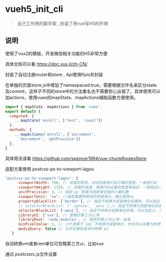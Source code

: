 # vueh5_init_cli

> 自己工作用的脚手架 , 封装了用vue写H5的环境

## 说明

使用了vux2的模板，开发微信相关功能的H5非常方便

具体文档可以看 https://doc.vux.li/zh-CN/

封装了自动注册router和store , Api使用flyio并封装

在单独的页面store.js中增加了namespaced:true。需要根据文件名来区分state及commit，这样子不同的store中的方法重名也不需要担心出错了。具体使用可以加actions，使用vuex的mapState、mapActions辅助函数方便使用。
``` js
import { mapState, mapActions } from 'vuex'
export default {
  computed: {
    ...mapState('enroll', ['test', 'count'])
  },
  methods: {
    ...mapActions('enroll', ['increment',
      'decrement', 'getProvince'])
  },
}
```
具体用法请看 https://github.com/spencer1994/vue-chunkRoutesStore


适配方案使用 postcss-px-to-viewport-lagou 
``` js
"postcss-px-to-viewport-lagou": {
      viewportWidth: 750, // 视窗的宽度，对应的是我们设计稿的宽度，一般是750
      viewportHeight: 1334, // 视窗的高度，根据750设备的宽度来指定，一般指定1334，也可以不配置
      unitPrecision: 3, // 指定`px`转换为视窗单位值的小数位数
      viewportUnit: "vw", //指定需要转换成的视窗单位，建议使用vw
      propertyBlacklist: ['border'], // 指定不转换为视窗单位的属性，可以自定义，可以无限添加,建议定义一至两个通用的类名
      // selectorBlackList: ['.ignore', 'weui'],// 指定不转换为视窗单位的类，可以自定义，可以无限添加,建议定义一至两个通用的类名
      selectorBlackList: ['weui'], // 指定不转换为视窗单位的类，可以自定义，可以无限添加,建议定义一至两个通用的类名
      LibraryUI: ['vux'], // 使用的第三方ui库
      libraryRoot: 'node_modules', // 使用的第三方ui库，目录
      minPixelValue: 1, // 小于或等于`1px`不转换为视窗单位，你也可以设置为你想要的值
      mediaQuery: false // 允许在媒体查询中转换`px`
   }
```

自动转换vm或者rem单位可忽略第三方ui，比如vux

通过.postcssrc.js文件设置
  

